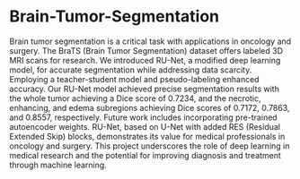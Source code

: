 # Brain-Tumor-Segmentation

Brain tumor segmentation is a critical task with applications in oncology and surgery. The BraTS (Brain Tumor Segmentation) dataset offers labeled 3D MRI scans for research. We introduced RU-Net, a modified deep learning model, for accurate segmentation while addressing data scarcity. Employing a teacher-student model and pseudo-labeling enhanced accuracy. Our RU-Net model achieved precise segmentation results with the whole tumor achieving a Dice score of 0.7234, and the necrotic, enhancing, and edema subregions achieving Dice scores of 0.7172, 0.7863, and 0.8557, respectively. Future work includes incorporating pre-trained autoencoder weights. RU-Net, based on U-Net with added RES (Residual Extended Skip) blocks, demonstrates its value for medical professionals in oncology and surgery. This project underscores the role of deep learning in medical research and the potential for improving diagnosis and treatment through machine learning.






